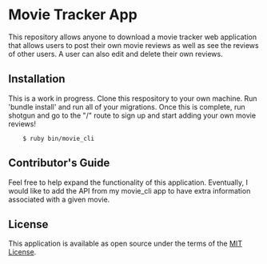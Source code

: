 # Movie Tracker App

This repository allows anyone to download a movie tracker web application that allows users to post their own movie reviews as well as see the reviews of other users. A user can also edit and delete their own reviews.


## Installation

This is a work in progress. Clone this respository to your own machine. Run 'bundle install' and run all of your migrations. Once this is complete, run shotgun and go to the "/" route to sign up and start adding your own movie reviews!
```
    $ ruby bin/movie_cli
```
## Contributor's Guide

Feel free to help expand the functionality of this application. Eventually, I would like to add the API from my movie_cli app to have extra information associated with a given movie.

## License

This application is available as open source under the terms of the [MIT License](http://opensource.org/licenses/MIT).